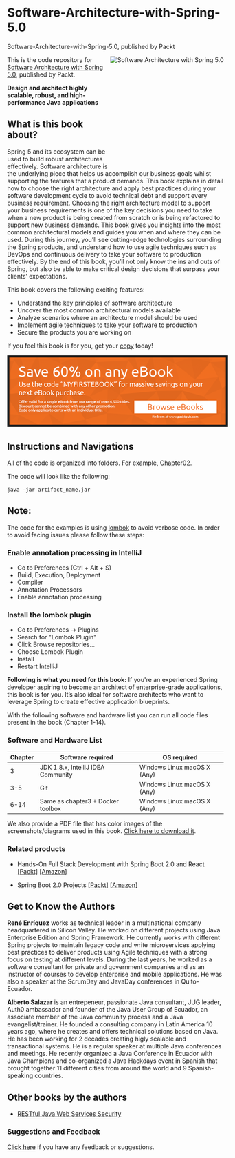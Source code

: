 # Software-Architecture-with-Spring-5.0
Software-Architecture-with-Spring-5.0, published by Packt

<a href="https://www.packtpub.com/application-development/mastering-architecting-solutions-spring-5?utm_source=github&utm_medium=repository&utm_campaign=9781788992992"><img src="https://d1ldz4te4covpm.cloudfront.net/sites/default/files/imagecache/ppv4_main_book_cover/B09935_low.png" alt="
Software Architecture with Spring 5.0" height="256px" align="right"></a>

This is the code repository for [Software Architecture with Spring 5.0](https://www.packtpub.com/application-development/mastering-architecting-solutions-spring-5?utm_source=github&utm_medium=repository&utm_campaign=9781788992992), published by Packt.

**Design and architect highly scalable, robust, and high-performance Java applications**

## What is this book about?
Spring 5 and its ecosystem can be used to build robust architectures effectively. Software architecture is the underlying piece that helps us accomplish our business goals whilst supporting the features that a product demands. This book explains in detail how to choose the right architecture and apply best practices during your software development cycle to avoid technical debt and support every business requirement. Choosing the right architecture model to support your business requirements is one of the key decisions you need to take when a new product is being created from scratch or is being refactored to support new business demands. This book gives you insights into the most common architectural models and guides you when and where they can be used. During this journey, you’ll see cutting-edge technologies surrounding the Spring products, and understand how to use agile techniques such as DevOps and continuous delivery to take your software to production effectively. By the end of this book, you’ll not only know the ins and outs of Spring, but also be able to make critical design decisions that surpass your clients’ expectations.

This book covers the following exciting features:
* Understand the key principles of software architecture
* Uncover the most common architectural models available
* Analyze scenarios where an architecture model should be used
* Implement agile techniques to take your software to production 
* Secure the products you are working on

If you feel this book is for you, get your [copy](https://www.amazon.com/dp/1788992997) today!

<a href="https://www.packtpub.com/?utm_source=github&utm_medium=banner&utm_campaign=GitHubBanner"><img src="https://raw.githubusercontent.com/PacktPublishing/GitHub/master/GitHub.png" 
alt="https://www.packtpub.com/" border="5" /></a>


## Instructions and Navigations
All of the code is organized into folders. For example, Chapter02.

The code will look like the following:
```
java -jar artifact_name.jar
```

## Note:

The code for the examples is using [lombok](https://projectlombok.org) to avoid verbose code. In order to avoid facing issues please follow these steps:

### Enable annotation processing in IntelliJ

- Go to Preferences (Ctrl + Alt + S)
- Build, Execution, Deployment
- Compiler
- Annotation Processors
- Enable annotation processing

### Install the lombok plugin

- Go to Preferences -> Plugins
- Search for "Lombok Plugin"
- Click Browse repositories...
- Choose Lombok Plugin
- Install
- Restart IntelliJ

**Following is what you need for this book:**
	If you're an experienced Spring developer aspiring to become an architect of enterprise-grade applications, this book is for you. It’s also ideal for software architects who want to leverage Spring to create effective application blueprints.

With the following software and hardware list you can run all code files present in the book (Chapter 1-14).

### Software and Hardware List

| Chapter  | Software required                    | OS required                    |
| -------- | -------------------------------------| -------------------------------|
| 3        | JDK 1.8.x, IntelliJ IDEA Community   | Windows Linux macOS X (Any)    |
| 3-5      | Git                                  | Windows Linux macOS X (Any)    |
| 6-14     | Same as chapter3 + Docker toolbox | Windows Linux macOS X (Any)       |


We also provide a PDF file that has color images of the screenshots/diagrams used in this book. [Click here to download it]( https://www.packtpub.com/sites/default/files/downloads/SoftwareArchitecturewithSpring5_ColorImages.pdf).


### Related products
* Hands-On Full Stack Development with Spring Boot 2.0 and React [[Packt]](https://www.packtpub.com/application-development/hands-full-stack-development-spring-boot-20-and-react?utm_source=github&utm_medium=repository&utm_campaign=9781789138085) [[Amazon]](https://www.amazon.com/dp/1789138086)

* Spring Boot 2.0 Projects [[Packt]](https://www.packtpub.com/application-development/spring-boot-20-projects?utm_source=github&utm_medium=repository&utm_campaign=9781789136159) [[Amazon]](https://www.amazon.com/dp/1789136156)

## Get to Know the Authors
**René Enríquez** works as technical leader in a multinational company headquartered in Silicon Valley. He worked on different projects using Java Enterprise Edition and Spring Framework. He currently works with different Spring projects to maintain legacy code and write microservices applying best practices to deliver products using Agile techniques with a strong focus on testing at different levels. During the last years, he worked as a software consultant for private and government companies and as an instructor of courses to develop enterprise and mobile applications. He was also a speaker at the ScrumDay and JavaDay conferences in Quito-Ecuador.

**Alberto Salazar** is an entrepeneur, passionate Java consultant, JUG leader, Auth0 ambassador and founder of the Java User Group of Ecuador, an associate member of the Java community process and a Java evangelist/trainer. He founded a consulting company in Latin America 10 years ago, where he creates and offers technical solutions based on Java. He has been working for 2 decades creating higly scalable and transactional systems. He is a regular speaker at multiple Java conferences and meetings. He recently organized a Java Conference in Ecuador with Java Champions and co-organized a Java Hackdays event in Spanish that brought together 11 different cities from around the world and 9 Spanish-speaking countries.



## Other books by the authors
* [RESTful Java Web Services Security](https://www.packtpub.com/application-development/restful-java-web-services-security?utm_source=github&utm_medium=repository&utm_campaign=9781783980109)

### Suggestions and Feedback
[Click here](https://docs.google.com/forms/d/e/1FAIpQLSdy7dATC6QmEL81FIUuymZ0Wy9vH1jHkvpY57OiMeKGqib_Ow/viewform) if you have any feedback or suggestions.
